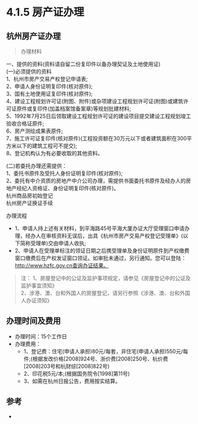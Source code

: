 # 4.1.5 房产证办理

## 杭州房产证办理
>办理材料

一、提供的资料(资料请自留二份复印件以备办理契证及土地使用证)  
(一)必须提供的资料  
1、杭州市房产交易产权登记申请表;  
2、申请人身份证明复印件(核对原件);  
3、国有土地使用证复印件(核对原件);  
4、建设工程规划许可证(附图、附件)或杂项建设工程规划许可证(附图)或建筑许可证原件或复印件(加盖档案馆备案章)等规划批建材料;  
5、1992年7月25日后领取建设工程规划许可证的建设项目提交建设工程规划竣工验收合格证原件;  
6、房产测绘成果表原件;  
7、施工许可证复印件(核对原件)(工程投资额在30万元以下或者建筑面积在300平方米以下的建筑工程可不提交);  
8、登记机构认为有必要收取的其他资料。  

(二)若委托办理还需提供：  
1、委托书原件及受托人身份证明复印件(核对原件);  
2、委托有中介资质的房地产中介公司办理，需提供书面委托书原件及经办人的房地产经纪人资格证、身份证明复印件(核对原件)。  
杭州商品房初始登记   
杭州房产证换证手续  

办理流程  

- 1、申请人持上述有关材料，到平海路45号平海大厦办证大厅受理窗口申请办理，经办人在审核资料无误后，出具《杭州市房产交易产权登记受理单》(以下简称受理单)交由申请人收执;
- 2、申请人在受理单标注的领证日期之后携受理单及身份证明原件到产权缴费窗口缴费后在产权发证窗口领证。如审批未通过，另行通知。您可以登陆：http://www.hzfc.gov.cn查询办证结果。

>注：
1、房屋登记中的公证及监护事项规定，请参见《房屋登记中的公证及监护事宜须知》  
2、涉港、澳、台和外国人的房屋登记，请另行参照《涉港、澳、台和外国人办证须知》  

## 办理时间及费用
- 办理时间：15个工作日
- 办理费用：
  - 1、登记费：住宅(申请人承担)80元/每套，非住宅(申请人承担)550元/每件;(根据发改价格[2008]924号、浙价费[2008]250号、杭价费[2008]203号和杭财综[2008]822号)
  - 2、印花税5元/本;(根据国务院令[1998]第11号)
  - 3、如需在杭州日报公告，费用按实结算。




## 参考
- 
